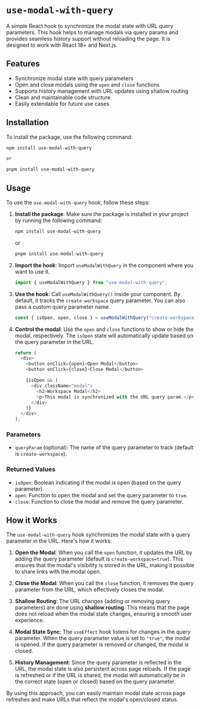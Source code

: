 # `use-modal-with-query`

A simple React hook to synchronize the modal state with URL query parameters. This hook helps to manage modals via query params and provides seamless history support without reloading the page. It is designed to work with React 18+ and Next.js.

## Features

- Synchronize modal state with query parameters
- Open and close modals using the `open` and `close` functions
- Supports history management with URL updates using shallow routing
- Clean and maintainable code structure
- Easily extendable for future use cases

## Installation

To install the package, use the following command:

```bash
npm install use-modal-with-query

or

pnpm install use-modal-with-query

```

## Usage

To use the `use-modal-with-query` hook, follow these steps:

1. **Install the package**: Make sure the package is installed in your project by running the following command:

   ```bash
   npm install use-modal-with-query
   ```

   or

   ```bash
   pnpm install use-modal-with-query
   ```

2. **Import the hook**: Import `useModalWithQuery` in the component where you want to use it.

   ```javascript
   import { useModalWithQuery } from "use-modal-with-query";
   ```

3. **Use the hook**: Call `useModalWithQuery()` inside your component. By default, it tracks the `create-workspace` query parameter. You can also pass a custom query parameter name.

   ```javascript
   const { isOpen, open, close } = useModalWithQuery("create-workspace");
   ```

4. **Control the modal**: Use the `open` and `close` functions to show or hide the modal, respectively. The `isOpen` state will automatically update based on the query parameter in the URL.

   ```javascript
   return (
     <div>
       <button onClick={open}>Open Modal</button>
       <button onClick={close}>Close Modal</button>

       {isOpen && (
         <div className="modal">
           <h2>Workspace Modal</h2>
           <p>This modal is synchronized with the URL query param.</p>
         </div>
       )}
     </div>
   );
   ```

### Parameters

- `queryParam` (optional): The name of the query parameter to track (default is `create-workspace`).

### Returned Values

- `isOpen`: Boolean indicating if the modal is open (based on the query parameter).
- `open`: Function to open the modal and set the query parameter to `true`.
- `close`: Function to close the modal and remove the query parameter.

## How it Works

The `use-modal-with-query` hook synchronizes the modal state with a query parameter in the URL. Here's how it works:

1. **Open the Modal**: When you call the `open` function, it updates the URL by adding the query parameter (default is `create-workspace=true`). This ensures that the modal's visibility is stored in the URL, making it possible to share links with the modal open.

2. **Close the Modal**: When you call the `close` function, it removes the query parameter from the URL, which effectively closes the modal.

3. **Shallow Routing**: The URL changes (adding or removing query parameters) are done using **shallow routing**. This means that the page does not reload when the modal state changes, ensuring a smooth user experience.

4. **Modal State Sync**: The `useEffect` hook listens for changes in the query parameter. When the query parameter value is set to `"true"`, the modal is opened. If the query parameter is removed or changed, the modal is closed.

5. **History Management**: Since the query parameter is reflected in the URL, the modal state is also persistent across page reloads. If the page is refreshed or if the URL is shared, the modal will automatically be in the correct state (open or closed) based on the query parameter.

By using this approach, you can easily maintain modal state across page refreshes and make URLs that reflect the modal's open/closed status.
